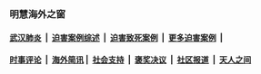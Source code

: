 
### 明慧海外之窗

####  [武汉肺炎](indexes/365.md?t=06241100) &nbsp;|&nbsp;  [迫害案例综述](indexes/328.md?t=06241100) &nbsp;|&nbsp; [迫害致死案例](indexes/277.md?t=06241100)  &nbsp;|&nbsp; [更多迫害案例](indexes/81.md?t=06241100)  &nbsp;|&nbsp; 
####  [时事评论](indexes/19.md?t=06241100) &nbsp;|&nbsp; [海外简讯](indexes/245.md?t=06241100)&nbsp;|&nbsp;  [社会支持](indexes/140.md?t=06241100) &nbsp;|&nbsp; [褒奖决议](indexes/282.md?t=06241100) &nbsp;|&nbsp; [社区报道](indexes/91.md?t=06241100)  &nbsp;|&nbsp; [天人之间](indexes/78.md?t=06241100) 

